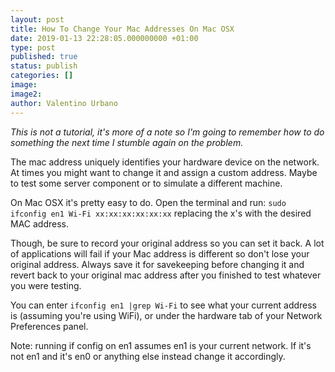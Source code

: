 ```yaml
---
layout: post
title: How To Change Your Mac Addresses On Mac OSX
date: 2019-01-13 22:28:05.000000000 +01:00
type: post
published: true
status: publish
categories: []
image:
image2:
author: Valentino Urbano
---
```


_This is not a tutorial, it's more of a note so I'm going to remember how to do something the next time I stumble again on the problem._

The mac address uniquely identifies your hardware device on the network. At times you might want to change it and assign a custom address. Maybe to test some server component or to simulate a different machine.

On Mac OSX it's pretty easy to do. Open the terminal and run:
`sudo ifconfig en1 Wi-Fi xx:xx:xx:xx:xx:xx` replacing the x's with the desired MAC address.

Though, be sure to record your original address so you can set it back. A lot of applications will fail if your Mac address is different so don't lose your original address. Always save it for savekeeping before changing it and revert back to your original mac address after you finished to test whatever you were testing.

You can enter `ifconfig en1 |grep Wi-Fi` to see what your current address is (assuming you're using WiFi), or under the hardware tab of your Network Preferences panel.

Note: running if config on en1 assumes en1 is your current network. If it's not en1 and it's en0 or anything else instead change it accordingly.
